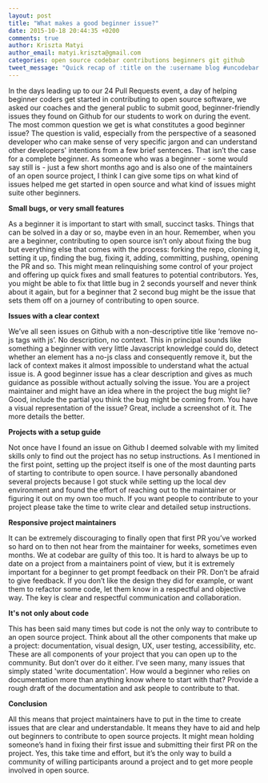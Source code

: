 ```yaml
---
layout: post
title: "What makes a good beginner issue?"
date: 2015-10-18 20:44:35 +0200
comments: true
author: Kriszta Matyi
author_email: matyi.kriszta@gmail.com
categories: open source codebar contributions beginners git github
tweet_message: "Quick recap of :title on the :username blog #uncodebar :url"
---
```


In the days leading up to our 24 Pull Requests event, a day of helping beginner coders get started in contributing to open source software, we asked our coaches and the general public to submit good, beginner-friendly issues they found on Github for our students to work on during the event. The most common question we get is what constitutes a good beginner issue? The question is valid, especially from the perspective of a seasoned developer who can make sense of very specific jargon and can understand other developers' intentions from a few brief sentences. That isn’t the case for a complete beginner. As someone who was a beginner - some would say still is - just a few short months ago and is also one of the maintainers of an open source project, I think I can give some tips on what kind of issues helped me get started in open source and what kind of issues might suite other beginners.

**Small bugs, or very small features**

As a beginner it is important to start with small, succinct tasks. Things that can be solved in a day or so, maybe even in an hour. Remember, when you are a beginner, contributing to open source isn’t only about fixing the bug but everything else that comes with the process: forking the repo, cloning it, setting it up, finding the bug, fixing it, adding, committing, pushing, opening the PR and so. This might mean relinquishing some control of your project and offering up quick fixes and small features to potential contributors. Yes, you might be able to fix that little bug in 2 seconds yourself and never think about it again, but for a beginner that 2 second bug might be the issue that sets them off on a journey of contributing to open source.

**Issues with a clear context**

We’ve all seen issues on Github with a non-descriptive title like ‘remove no-js tags with js’. No description, no context. This in principal sounds like something a beginner with very little Javascript knowledge could do, detect whether an element has a no-js class and consequently remove it, but the lack of context makes it almost impossible to understand what the actual issue is. A good beginner issue has a clear description and gives as much guidance as possible without actually solving the issue. You are a project maintainer and might have an idea where in the project the bug might lie? Good, include the partial you think the bug might be coming from. You have a visual representation of the issue? Great, include a screenshot of it. The more details the better.

**Projects with a setup guide**

Not once have I found an issue on Github I deemed solvable with my limited skills only to find out the project has no setup instructions. As I mentioned in the first point, setting up the project itself is one of the most daunting parts of starting to contribute to open source. I have personally abandoned several projects because I got stuck while setting up the local dev environment and found the effort of reaching out to the maintainer or figuring it out on my own too much. If you want people to contribute to your project please take the time to write clear and detailed setup instructions.

**Responsive project maintainers**

It can be extremely discouraging to finally open that first PR you’ve worked so hard on to then not hear from the maintainer for weeks, sometimes even months. We at codebar are guilty of this too. It is hard to always be up to date on a project from a maintainers point of view, but it is extremely important for a beginner to get prompt feedback on their PR. Don’t be afraid to give feedback. If you don’t like the design they did for example, or want them to refactor some code, let them know in a respectful and objective way. The key is clear and respectful communication and collaboration.

**It's not only about code**

This has been said many times but code is not the only way to contribute to an open source project. Think about all the other components that make up a project: documentation, visual design, UX, user testing, accessibility, etc. These are all components of your project that you can open up to the community. But don’t over do it either. I’ve seen many, many issues that simply stated 'write documentation'. How would a beginner who relies on documentation more than anything know where to start with that? Provide a rough draft of the documentation and ask people to contribute to that.

**Conclusion**

All this means that project maintainers have to put in the time to create issues that are clear and understandable. It means they have to aid and help out beginners to contribute to open source projects. It might mean holding someone’s hand in fixing their first issue and submitting their first PR on the project. Yes, this take time and effort, but it’s the only way to build a community of willing participants around a project and to get more people involved in open source.
